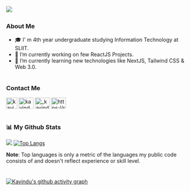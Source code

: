 <p></p>
<h1><p align="left">
  <a href="https://github.com/KavinduLakshitha/readme-typing-svg"><img src=https://readme-typing-svg.herokuapp.com?font=Fira+Code&pause=1000&width=435&lines=Hi+%F0%9F%91%8B%F0%9F%8F%BB%2C+I+am+Kavindu+Marasinghe></a>
</p></h1>

<h3 align="left">About Me</h3>
<ul>
<li/>🎓 I' m 4th year undergraduate studying Information Technology at SLIIT.
 <li>🔭 I’m currently working on few ReactJS Projects.
 <li>🌱 I’m currently learning new technologies like NextJS, Tailwind CSS & Web 3.0.
 </ul> 

<h1></h1>

<h3 align="left">Contact Me</h3>
<p align="left">
  <a href="https://www.linkedin.com/in/kavindu-marasinghe/" target="blank"><img align="center"
      src="https://raw.githubusercontent.com/rahuldkjain/github-profile-readme-generator/master/src/images/icons/Social/linked-in-alt.svg"
      alt="kavindu marasinghe" height="30" /></a>
  <a href="https://www.facebook.com/kavindulakshitha123" target="blank"><img align="center"
      src="https://raw.githubusercontent.com/rahuldkjain/github-profile-readme-generator/master/src/images/icons/Social/facebook.svg"
      alt="kavindulakshitha123" height="30" width="40" /></a>
  <a href="https://instagram.com/_kavindu.lakshitha_/" target="blank"><img align="center"
      src="https://raw.githubusercontent.com/rahuldkjain/github-profile-readme-generator/master/src/images/icons/Social/instagram.svg"
      alt="_kavindu.lakshitha_" height="30" width="40" /></a>  
 <a href="https://twitter.com/kavindulm98" target="blank"><img align="center"
      src="https://raw.githubusercontent.com/rahuldkjain/github-profile-readme-generator/master/src/images/icons/Social/twitter.svg"
      alt="https://raw.githubusercontent.com/rahuldkjain/github-profile-readme-generator/master/src/images/icons/Social/twitter.svg" height="30" width="40" /></a>
</p>

<h1></h1>

<h3 align="left">📊 My Github Stats</h3>

![](https://github-readme-stats.vercel.app/api?username=KavinduLakshitha&show_icons=true&&hide_border=true&bg_color=0D1117&text_color=ffffff)
[![Top Langs](https://github-readme-stats.vercel.app/api/top-langs/?username=KavinduLakshitha&layout=compact&theme=dark&hide_border=true&bg_color=0D1117)](https://github.com/KavinduLakshitha/github-readme-stats)

<b>Note</b>: Top languages is only a metric of the languages my public code consists of and doesn't reflect experience or skill level.

<h1></h1>

[![Kavindu's github activity graph](https://activity-graph.herokuapp.com/graph?username=KavinduLakshitha&theme=react-dark)](https://github.com/KavinduLakshitha/github-readme-activity-graph)

<br>

<!--![Snake animation](https://github.com/KavinduLakshitha/KavinduLakshitha/blob/output/github-contribution-grid-snake.svg)-->
